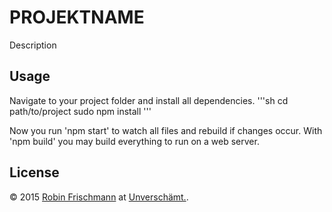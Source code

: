 # PROJEKTNAME

Description

## Usage

Navigate to your project folder and install all dependencies.
'''sh
    cd path/to/project
    sudo npm install
'''

Now you run 'npm start' to watch all files and rebuild if changes occur.
With 'npm build' you may build everything to run on a web server.

## License

&copy; 2015 [Robin Frischmann](http://rofrischmann.de) at [Unverschämt.](http://unverschaemt.net).
